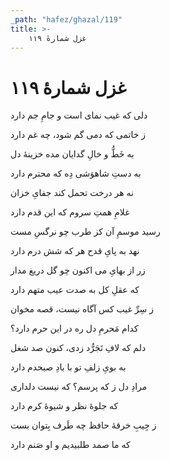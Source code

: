 ```yaml
---
_path: "hafez/ghazal/119"
title: >-
    غزل شمارهٔ ۱۱۹
---
```

# غزل شمارهٔ ۱۱۹

<div class="b" id="bn1"><div class="m1"><p>دلی که غیب نمای است و جامِ جم دارد</p></div>
<div class="m2"><p>ز خاتمی که دمی گم شود، چه غم دارد</p></div></div>
<div class="b" id="bn2"><div class="m1"><p>به خَطُّ و خالِ گدایان مده خزینهٔ دل</p></div>
<div class="m2"><p>به دستِ شاهوَشی دِه که محترم دارد</p></div></div>
<div class="b" id="bn3"><div class="m1"><p>نه هر درخت تحمل کند جفایِ خزان</p></div>
<div class="m2"><p>غلامِ همتِ سروم که این قدم دارد</p></div></div>
<div class="b" id="bn4"><div class="m1"><p>رسید موسمِ آن کز طرب چو نرگسِ مست</p></div>
<div class="m2"><p>نهد به پایِ قدح هر که شش درم دارد</p></div></div>
<div class="b" id="bn5"><div class="m1"><p>زر از بهایِ می اکنون چو گل دریغ مدار</p></div>
<div class="m2"><p>که عقلِ کل به صدت عیب متهم دارد</p></div></div>
<div class="b" id="bn6"><div class="m1"><p>ز سِرِّ غیب کس آگاه نیست، قصه مخوان</p></div>
<div class="m2"><p>کدام مَحرمِ دل ره در این حرم دارد؟</p></div></div>
<div class="b" id="bn7"><div class="m1"><p>دلم که لافِ تَجَرُّد زدی، کنون صد شغل</p></div>
<div class="m2"><p>به بویِ زلفِ تو با بادِ صبحدم دارد</p></div></div>
<div class="b" id="bn8"><div class="m1"><p>مرادِ دل ز که پرسم؟ که نیست دلداری</p></div>
<div class="m2"><p>که جلوهٔ نظر و شیوهٔ کرم دارد</p></div></div>
<div class="b" id="bn9"><div class="m1"><p>ز جِیبِ خرقهٔ حافظ چه طَرف بِتوان بست</p></div>
<div class="m2"><p>که ما صمد طلبیدیم و او صَنم دارد</p></div></div>
